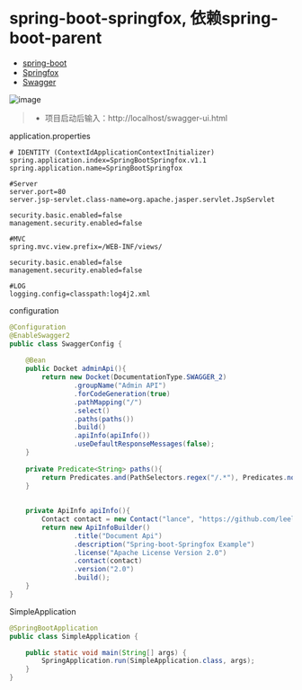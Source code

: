 # spring-boot-springfox, 依赖spring-boot-parent
* [spring-boot](http://docs.spring.io/spring-boot/docs/current/reference/htmlsingle/)
* [Springfox](http://springfox.github.io/springfox/)
* [Swagger](http://swagger.io/)

![image](https://github.com/leelance/spring-boot-all/blob/master/spring-boot-springfox/spring-boot-springfox.jpg)

> * 项目启动后输入：http://localhost/swagger-ui.html

application.properties
```
# IDENTITY (ContextIdApplicationContextInitializer)
spring.application.index=SpringBootSpringfox.v1.1
spring.application.name=SpringBootSpringfox

#Server
server.port=80
server.jsp-servlet.class-name=org.apache.jasper.servlet.JspServlet

security.basic.enabled=false
management.security.enabled=false

#MVC
spring.mvc.view.prefix=/WEB-INF/views/

security.basic.enabled=false
management.security.enabled=false

#LOG
logging.config=classpath:log4j2.xml
```
configuration
```java
@Configuration  
@EnableSwagger2
public class SwaggerConfig {
	
	@Bean
	public Docket adminApi(){
		return new Docket(DocumentationType.SWAGGER_2)
				.groupName("Admin API")
				.forCodeGeneration(true)
				.pathMapping("/")
				.select()
				.paths(paths())
				.build()
				.apiInfo(apiInfo())
				.useDefaultResponseMessages(false);
	}
	
	private Predicate<String> paths(){
		return Predicates.and(PathSelectors.regex("/.*"), Predicates.not(PathSelectors.regex("/error")));
	}
	
	
	private ApiInfo apiInfo(){
		Contact contact = new Contact("lance", "https://github.com/leelance", "81222045@qq.com");
		return new ApiInfoBuilder()
				.title("Document Api")
				.description("Spring-boot-Springfox Example")
				.license("Apache License Version 2.0")
				.contact(contact)
				.version("2.0")
				.build();
	}
}
```
SimpleApplication
```java
@SpringBootApplication
public class SimpleApplication {

	public static void main(String[] args) {
		SpringApplication.run(SimpleApplication.class, args);
	}
}
```
